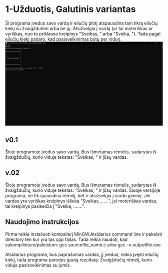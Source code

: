 # 1-Užduotis, Galutinis variantas
Ši programa įvedus savo vardą ir eilučių plotį atspausdina tam tikrą eilučių kiekį su žvaigždutėm arba be jų. Atsižvelgia į vardą (ar tai moteriškas ar vyriškas, nuo to priklauso kreipinys "Sveikas, " arba "Sveika, "). Tada pagal eilučių kiekį padaro, kad pasisveikinimas būtų per vidurį.
![Galutinis variantas](img1.png)

## v0.1

Šioje programoje įvedus savo vardą. Bus išmetamas rėmelis, sudarytas iš žvaigždučių, kurio viduje tekstas: "Sveikas, " ir jūsų vardas.

## v.02

Šioje programoje įvedus savo vardą. Bus išmetamas rėmelis, sudarytas iš žvaigždučių, kurio viduje tekstas: "Sveikas, " ir jūsų vardas.
Šiuoje versijoje programa, ne tik spausdina rėmelį, bet ir atsižvelgia į vardo giminę. Jei vardas yra vyriškas kreipinys išlieka "Sveikas, ......", jei moteriškas vardas, tai kreipinys pasikeičia į "Sveika, .......".

## Naudojimo instrukcijos

Pirma reikia instaliuoti kompailerį MinGW.Atsidarius command line ir pakeisti directory ten kur yra tas cpp failas. Tada reikia naudoti, kad sukompilintum/paleistum:
gcc sourcefile_name.c arba gcc -o outputfile.exe

Atsidarius programa, bus paprašomas vardas, jį įvedus, reikia įvęsti eilučių kiekį, tada programa parodys gautą rezultatą: Žvaigždučių rėmelį, kurio viduje pasisveikinimas su jumis.
